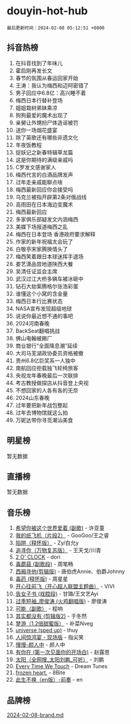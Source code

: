 # douyin-hot-hub

`最后更新时间：2024-02-08 05:12:51 +0800`

## 抖音热榜

1. 在抖音找到了年味儿
1. 霍启刚再发长文
1. 春节的氛围从春运回家开始
1. 王涛：我认为梅西和迈阿密错了
1. 男子回应中6.8亿：高兴睡不着
1. 梅西日本行替补登场
1. 姐姐栽树弟妹乘凉
1. 狗狗最爱的魔术出现了
1. 亲舅让外甥扮尸体造谣被罚
1. 送你一场烟花盛宴
1. 除了英歌还有哪些非遗文化
1. 年夜饭教程
1. 捉妖记之新春特辑草龙篇
1. 这是你期待的满级亲戚吗
1. C罗发文感谢家人
1. 梅西代言的白酒品牌发声
1. 过年走亲戚能聊点啥
1. 梅西最新回应你会接受吗
1. 乌克兰被指开辟第2条对俄战线
1. 高雨田在日本海边变魔术
1. 梅西最新回应
1. 多家俱乐部疑发文内涵梅西
1. 美媒下场报道梅西之乱
1. 梅西在日本登场 香港政府要求解释
1. 作家的新年祝福太会玩了
1. 白敬亭宋家腾换情头了
1. 梅西笑着跟日本球迷挥手退场
1. 娄艺潇品尝地道陕西大餐
1. 吴清任证监会主席
1. 武汉过江大桥多辆车被冰砸中
1. 钻石大劫案腾格尔张浩彩蛋
1. 谁懂这个小窝的含金量
1. 梅西日本行比赛状态
1. NASA宣布发现超级地球
1. 说说你最近想不通的事吧
1. 2024河南春晚
1. BackSeat翻唱挑战
1. 佛山电翰被踢厂
1. 商业银行“全面降息潮”延续
1. 大司马芜湖政协委员资格被撤
1. 贵州6.8亿巨奖系一人独中
1. 南航回应拒载独飞轮椅旅客
1. 央视龙年春晚最后一次联排
1. 考古教授做探店从抖音登上央视
1. 不想回家的人各有各的无奈
1. 2024山东春晚
1. 过年要把新年战包整起
1. 过年去博物馆就这么拍
1. 万妮达带你寻觅潮汕美食

## 明星榜

暂无数据

## 直播榜

暂无数据

## 音乐榜

1. [希望你被这个世界爱着 (副歌)](https://sf5-hl-cdn-tos.douyinstatic.com/obj/tos-cn-ve-2774/oUHCmWQfZlE3QQBKBeD8rCFLpJzPgCpImhsxMt) - 许亚童
1. [我的纸飞机（片段2）](https://sf5-hl-cdn-tos.douyinstatic.com/obj/tos-cn-ve-2774/oM2ZrKcg2CD5AeRB2gkeXOFB1IxAGJdZPazYHf) - GooGoo/王之睿
1. [陷阱（释怀版）](https://sf5-hl-cdn-tos.douyinstatic.com/obj/tos-cn-ve-2774/oE8C21LeZrzKLDFfQYgMzx4GAIHageG5IzayY7) - Zy/白允y
1. [追寻你（万物复苏版）](https://sf3-cdn-tos.douyinstatic.com/obj/tos-cn-ve-2774/oYeAZJsbjIDit9APmBg8u6uDUQnHmoCf3gbo74) - 王天戈/川青
1. [2 O' CLOCK](https://sf5-hl-cdn-tos.douyinstatic.com/obj/tos-cn-ve-2774/oIUBICeqlYQHTigCBOnCMlwBZJkgiBjt1oDfbg) - dori
1. [毒蘑菇 (副歌段)](https://sf5-hl-cdn-tos.douyinstatic.com/obj/tos-cn-ve-2774/ocDEUsfdLjxnlFXtfogBCiQCEqYB7QZgZ8VViM) - 周笔畅
1. [西厢寻他(剪辑版)](https://sf5-hl-cdn-tos.douyinstatic.com/obj/tos-cn-ve-2774/oUsAVfAQKlRNxEv5qxvIB8o5qmIWUcXbzJKJhw) - 唐伯虎Annie、伯爵Johnny
1. [毒药 (释怀版)](https://sf6-cdn-tos.douyinstatic.com/obj/tos-cn-ve-2774/oYILMEAzspdZBIzy4frJNB8ZHPHWAhiwowd4Ad) - 周星星
1. [开心往前飞（开心超人联盟主题曲）](https://sf6-cdn-tos.douyinstatic.com/obj/tos-cn-ve-2774/9d8fb7c82cf1421fb93a9fe925275e0a) - VIVI
1. [告女子书 (戏腔段)](https://sf3-cdn-tos.douyinstatic.com/obj/tos-cn-ve-2774/osCCzFxWgstBDi92ZfBB4ht7gQENBmQMAl0eI6) - 甘璐/王文艺Ayi
1. [过季短袖_廖俊涛 (火鸡翻唱版)](https://sf6-cdn-tos.douyinstatic.com/obj/tos-cn-ve-2774/ogQVJl0tRBKxQgZji7YClFEBrVDeHpPTWfCZbQ) - 廖俊涛
1. [可能（副歌）](https://sf5-hl-cdn-tos.douyinstatic.com/obj/tos-cn-ve-2774/cde1731888894259b333569393c2fb51) - 程响
1. [其实都没有 (剪辑版2)](https://sf6-cdn-tos.douyinstatic.com/obj/tos-cn-ve-2774/oEBNQenHZtBhxYjGgUDQk0BCHTigQafgFlbQ7k) - 于冬然
1. [梦游（1.2倍甜蜜版）](https://sf6-cdn-tos.douyinstatic.com/obj/tos-cn-ve-2774/o4gyAUm8hwufoEABmwVIiQtHsFuGzAEEWtNMzo) - 补菜Nveg
1. [universe (sped up)](https://sf6-cdn-tos.douyinstatic.com/obj/tos-cn-ve-2774/oIQnurQLDCsdYeegkM4CKuVb23MZBXtX6QB8bv) - thuy
1. [人间惊鸿宴 - 现场版](https://sf5-hl-cdn-tos.douyinstatic.com/obj/tos-cn-ve-2774/osF4mrPePAf2Yv8Wfr5fATCHZwL5h1QiGQAKwz) - 指尖笑
1. [慢慢-颜人中](https://sf6-cdn-tos.douyinstatic.com/obj/tos-cn-ve-2774/ocjHNfBXdBxQNC8ZGAeoLMFTUgtBg8bkExunDC) - 颜人中
1. [有你在 (第一次见面你的开场白)](https://sf5-hl-cdn-tos.douyinstatic.com/obj/tos-cn-ve-2774/oAthrQ3ClJBfI57uBoFEgNDYtNCZ0TSYQQfxQ0) - 赵露思
1. [太阳（全网搜_太阳刘鹏_可听）](https://sf3-cdn-tos.douyinstatic.com/obj/tos-cn-ve-2774/ogWbyIQnlBFImVbeDocRdCIYtBHlbJXgfZMvgz) - 刘鹏
1. [Every Time We Touch](https://sf5-hl-cdn-tos.douyinstatic.com/obj/tos-cn-ve-2774/ogN6lUKQeBBfEVhIOMikG1CcJjugxk1tztZyhP) - Dream Tunes
1. [frozen heart.](https://sf6-cdn-tos.douyinstatic.com/obj/tos-cn-ve-2774/oIIWJfyjIACZA9zQMtnJ6hQQhFC4vhCupoRBsO) - 8Bite
1. [此生不换（en版）-前奏](https://sf5-hl-cdn-tos.douyinstatic.com/obj/tos-cn-ve-2774/oMDvUGwhKrKYDEqXiMYEwxZqBWIJFA92CiLAO) - en

## 品牌榜

[2024-02-08-brand.md](2024-02-08-brand.md)
